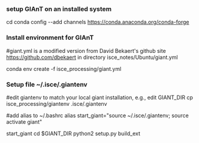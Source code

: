 ### setup GIAnT on an installed system
cd
conda config --add channels https://conda.anaconda.org/conda-forge

### Install environment for GIAnT
#giant.yml is a modified version from David Bekaert's github site https://github.com/dbekaert in directory isce_notes/Ubuntu/giant.yml

conda env create -f isce_processing/giant.yml

### Setup file ~/.isce/.giantenv
#edit giantenv to match your local giant installation, e.g., edit GIANT_DIR
cp isce_processing/giantenv .isce/.giantenv

#add alias to ~/.bashrc
alias start_giant="source ~/.isce/.giantenv; source activate giant"

start_giant
cd $GIANT_DIR
python2 setup.py build_ext



